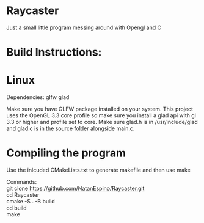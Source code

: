 # Raycaster
Just a small little program messing around with Opengl and C

# Build Instructions:

# Linux

Dependencies:
glfw glad

Make sure you have GLFW package installed on your system.
This project uses the OpenGL 3.3 core profile so make sure you install a glad api with gl 3.3 or higher and profile set to core. Make sure glad.h is in /usr/include/glad and glad.c is in the source folder alongside main.c.

# Compiling the program
Use the inlcuded CMakeLists.txt to generate makefile and then use make

Commands:  
git clone https://github.com/NatanEspino/Raycaster.git  
cd Raycaster  
cmake -S . -B build  
cd build  
make  
